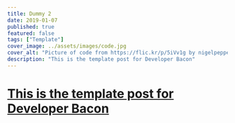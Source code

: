 ```yaml
---
title: Dummy 2
date: 2019-01-07
published: true
featured: false
tags: ["Template"]
cover_image: ../assets/images/code.jpg
cover_alt: "Picture of code from https://flic.kr/p/5iVv1g by nigelpepper with licence of https://creativecommons.org/licenses/by/2.0/"
description: "This is the template post for Developer Bacon"
---
```


# [This is the template post for Developer Bacon](#this-is-the-template-post-for-developer-bacon)

